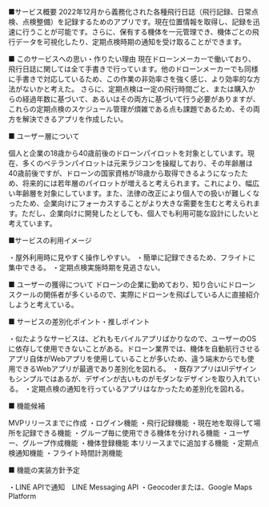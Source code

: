 ■サービス概要
2022年12月から義務化された各種飛行日誌（飛行記録、日常点検、点検整備）を記録するためのアプリです。現在位置情報を取得し、記録を迅速に行うことが可能です。さらに、保有する機体を一元管理でき、機体ごとの飛行データを可視化したり、定期点検時期の通知を受け取ることができます。

■ このサービスへの思い・作りたい理由
現在ドローンメーカーで働いており、飛行日誌に関しては全て手書きで行っています。他のドローンメーカーでも同様に手書きで対応しているため、この作業の非効率さを強く感じ、より効率的な方法がないかと考えた。
さらに、定期点検は一定の飛行時間ごと、または購入からの経過年数に基づいて、あるいはその両方に基づいて行う必要がありますが、これらの定期点検のスケジュール管理が煩雑である点も課題であるため、その両方を解決できるアプリを作成したい。

■ ユーザー層について

個人と企業の18歳から40歳前後のドローンパイロットを対象としています。現在、多くのベテランパイロットは元来ラジコンを操縦しており、その年齢層は40歳前後ですが、ドローンの国家資格が18歳から取得できるようになったため、将来的には若年層のパイロットが増えると考えられます。これにより、幅広い年齢層を対象にしています。また、法律の改正により個人での扱いが難しくなったため、企業向けにフォーカスすることがより大きな需要を生むと考えられます。ただし、企業向けに開発したとしても、個人でも利用可能な設計にしたいと考えています。

■サービスの利用イメージ

・屋外利用時に見やすく操作しやすい。
・簡単に記録できるため、フライトに集中できる。
・定期点検実施時期を見逃さない。

■ ユーザーの獲得について
ドローンの企業に勤めており、知り合いにドローンスクールの関係者が多くいるので、実際にドローンを飛ばしている人に直接紹介しようと考えている。

■ サービスの差別化ポイント・推しポイント

・似たようなサービスは、どれもモバイルアプリばかりなので、ユーザーのOSに依存して使用できないことがある。ドローン業界では、機体を自動航行させるアプリ自体がWebアプリを使用していることが多いため、違う端末からでも使用できるWebアプリが最適であり差別化を図れる。
・既存アプリはUIデザインもシンプルではあるが、デザインが古いものがモダンなデザインを取り入れている。
・定期点検の通知を行っているアプリはなかったため差別化を図れる。


■ 機能候補

MVPリリースまでに作成
・ログイン機能
・飛行記録機能
・現在地を取得して場所を記録できる機能
・グループ毎に使用できる機体を分けれる機能
・ユーザー、グループ作成機能
・機体登録機能
本リリースまでに追加する機能
・定期点検通知機能
・フライト時間計測機能

■ 機能の実装方針予定

・LINE APIで通知　LINE Messaging API
・Geocoderまたは、Google Maps Platform

